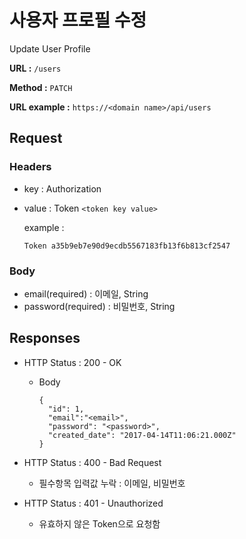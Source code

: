 # 사용자 프로필 수정

Update User Profile

**URL :** `/users`

**Method :** `PATCH`

**URL example :** `https://<domain name>/api/users`

## Request

### Headers

- key : Authorization
- value : Token `<token key value>`

  example :

  `Token a35b9eb7e90d9ecdb5567183fb13f6b813cf2547`

### Body

- email(required) : 이메일, String
- password(required) : 비밀번호, String

## Responses

- HTTP Status : 200 - OK

  - Body

    ```
    {
      "id": 1,
      "email":"<email>",
      "password": "<password>",
      "created_date": "2017-04-14T11:06:21.000Z"
    }
    ```

- HTTP Status : 400 - Bad Request

  - 필수항목 입력값 누락 : 이메일, 비밀번호

- HTTP Status : 401 - Unauthorized

  - 유효하지 않은 Token으로 요청함
